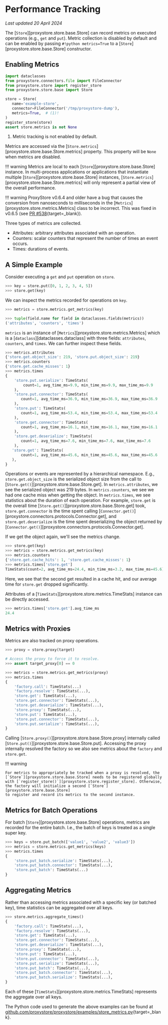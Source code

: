 # Performance Tracking

*Last updated 20 April 2024*

The [`Store`][proxystore.store.base.Store] can record metrics on executed operations (e.g., `get` and `put`).
Metric collection is disabled by default and can be enabled by passing `#!python metrics=True` to a [`Store`][proxystore.store.base.Store] constructor.

## Enabling Metrics

```python linenums="1"
import dataclasses
from proxystore.connectors.file import FileConnector
from proxystore.store import register_store
from proxystore.store.base import Store

store = Store(
   name='example-store',
   connector=FileConnector('/tmp/proxystore-dump'),
   metrics=True,  # (1)!
)
register_store(store)
assert store.metrics is not None
```

1. Metric tracking is not enabled by default.

Metrics are accessed via the
[`Store.metrics`][proxystore.store.base.Store.metrics] property. This property
will be `None` when metrics are disabled.

!!! warning
    Metrics are local to each [`Store`][proxystore.store.base.Store] instance.
    In multi-process applications or applications that instantiate multiple
    [`Store`][proxystore.store.base.Store] instances,
    [`Store.metrics`][proxystore.store.base.Store.metrics] will only represent
    a partial view of the overall performance.

!!! warning
    ProxyStore v0.6.4 and older have a bug that causes the conversion from
    nanoseconds to milliseconds in the
    [`Metrics`][proxystore.store.metrics.Metrics] class to be incorrect.
    This was fixed in v0.6.5 (see
    [PR #538](https://github.com/proxystore/proxystore/pull/538){target=_blank}).

Three types of metrics are collected.

* Attributes: arbitrary attributes associated with an operation.
* Counters: scalar counters that represent the number of times an event occurs.
* Times: durations of events.

## A Simple Example

Consider executing a `get` and `put` operation on `store`.
```python
>>> key = store.put([0, 1, 2, 3, 4, 5])
>>> store.get(key)
```

We can inspect the metrics recorded for operations on `key`.
```python
>>> metrics = store.metrics.get_metrics(key)

>>> tuple(field.name for field in dataclasses.fields(metrics))
('attributes', 'counters', 'times')
```

`metrics` is an instance of [`Metrics`][proxystore.store.metrics.Metrics] which
is a [`dataclass`][dataclasses.dataclass] with three fields:
`attributes`, `counters`, and `times`. We can further inspect these fields.
```python
>>> metrics.attributes
{'store.get.object_size': 219, 'store.put.object_size': 219}
>>> metrics.counters
{'store.get.cache_misses': 1}
>>> metrics.times
{
    'store.put.serialize': TimeStats(
        count=1, avg_time_ms=9.9, min_time_ms=9.9, max_time_ms=9.9
    ),
    'store.put.connector': TimeStats(
       count=1, avg_time_ms=36.9, min_time_ms=36.9, max_time_ms=36.9
    ),
    'store.put': TimeStats(
       count=1, avg_time_ms=53.4, min_time_ms=53.4, max_time_ms=53.4
    ),
    'store.get.connector': TimeStats(
       count=1, avg_time_ms=16.1, min_time_ms=16.1, max_time_ms=16.1
    ),
    'store.get.deserialize': TimeStats(
       count=1, avg_time_ms=7.6, min_time_ms=7.6, max_time_ms=7.6
    ),
   'store.get': TimeStats(
       count=1, avg_time_ms=45.6, min_time_ms=45.6, max_time_ms=45.6
   ),
}
```

Operations or events are represented by a hierarchical namespace.
E.g., `store.get.object_size` is the serialized object size from the call to
[`Store.get()`][proxystore.store.base.Store.get].
In `metrics.attributes`, we see the serialized object was 219 bytes.
In `metrics.counters`, we see we had one cache miss when getting the object.
In `metrics.times`, we see statistics about the duration of each operation.
For example, `store.get` is the overall time
[`Store.get()`][proxystore.store.base.Store.get] took, `store.get.connector` is
the time spent calling
[`Connector.get()`][proxystore.connectors.protocols.Connector.get], and
`store.get.deserialize` is the time spent deserializing the object returned
by [`Connector.get()`][proxystore.connectors.protocols.Connector.get].

If we get the object again, we'll see the metrics change.
```python
>>> store.get(key)
>>> metrics = store.metrics.get_metrics(key)
>>> metrics.counters
{'store.get.cache_hits': 1, 'store.get.cache_misses': 1}
>>> metrics.times['store.get']
TimeStats(count=2, avg_time_ms=24.4, min_time_ms=3.2, max_time_ms=45.6)
```
Here, we see that the second get resulted in a cache hit, and our average
time for `store.get` dropped significantly.

Attributes of a [`TimeStats`][proxystore.store.metrics.TimeStats] instance
can be directly accessed.
```python
>>> metrics.times['store.get'].avg_time_ms
24.4
```

## Metrics with Proxies

Metrics are also tracked on proxy operations.
```python
>>> proxy = store.proxy(target)

# Access the proxy to force it to resolve.
>>> assert target_proxy[0] == 0

>>> metrics = store.metrics.get_metrics(proxy)
>>> metrics.times
{
    'factory.call': TimeStats(...)
    'factory.resolve': TimeStats(...),
    'store.get': TimeStats(...),
    'store.get.connector': TimeStats(...),
    'store.get.deserialize': TimeStats(...),
    'store.proxy': TimeStats(...),
    'store.put': TimeStats(...),
    'store.put.connector': TimeStats(...),
    'store.put.serialize': TimeStats(...),
}
```
Calling [`Store.proxy()`][proxystore.store.base.Store.proxy] internally
called [`Store.put()`][proxystore.store.base.Store.put]. Accessing the
proxy internally resolved the factory so we also see metrics about the
`factory` and `store.get`.

!!! warning

    For metrics to appropriately be tracked when a proxy is resolved, the
    [`Store`][proxystore.store.base.Store] needs to be registered globally
    with [`register_store()`][proxystore.store.register_store]. Otherwise,
    the factory will initialize a second [`Store`][proxystore.store.base.Store]
    to register and record its metrics to the second instance.

## Metrics for Batch Operations

For batch [`Store`][proxystore.store.base.Store] operations, metrics are
recorded for the entire batch. I.e., the batch of keys is treated as a single
super key.

```python
>>> keys = store.put_batch(['value1', 'value2', 'value3'])
>>> metrics = store.metrics.get_metrics(keys)
>>> metrics.times
{
    'store.put_batch.serialize': TimeStats(...),
    'store.put_batch.connector': TimeStats(...),
    'store.put_batch': TimeStats(...)
}
```

## Aggregating Metrics

Rather than accessing metrics associated with a specific key (or batched key),
time statistics can be aggregated over all keys.

```python
>>> store.metrics.aggregate_times()
{
    'factory.call': TimeStats(...),
    'factory.resolve': TimeStats(...),
    'store.get': TimeStats(...),
    'store.get.connector': TimeStats(...),
    'store.get.deserialize': TimeStats(...),
    'store.proxy': TimeStats(...),
    'store.put': TimeStats(...),
    'store.put.connector': TimeStats(...),
    'store.put.serialize': TimeStats(...),
    'store.put_batch': TimeStats(...),
    'store.put_batch.connector': TimeStats(...),
    'store.put_batch.serialize': TimeStats(...),
}
```
Each of these [`TimeStats`][proxystore.store.metrics.TimeStats] represents
the aggregate over all keys.

The Python code used to generate the above examples can be found at
[github.com/proxystore/proxystore/examples/store_metrics.py](https://github.com/proxystore/proxystore/blob/main/examples/store_metrics.py){target=_blank}.
